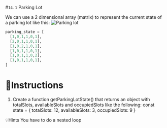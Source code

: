 #`14.1` Parking Lot

We can use a 2 dimensional array (matrix) to represent the current state of a parking lot like this:
![Parking lot](https://storage.googleapis.com/replit/images/1558366147943_71c41e2a3f01564b5bdba6618797af79.pn)
```py
parking_state = [
  [1,0,1,1,0,1],
  [2,0,1,1,0,1],
  [1,0,2,1,0,1],
  [1,0,1,1,0,1],
  [1,0,1,1,0,2],
  [1,0,1,1,0,1],
]
```

# 📝Instructions
1. Create a function getParkingLotState() that returns an object with totalSlots, availableSlots and occupiedSlots like the following:
const state = {
     totalSlots: 12,
     availableSlots: 3,
     occupiedSlots: 9
}

💡Hints
You have to do a nested loop
